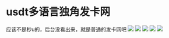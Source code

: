 # usdt多语言独角发卡网

应该不是秒u的，后台没看出来，就是普通的发卡网吧
[![](https://wukongymw.com/wp-content/uploads/2023/03/1677914633-a774a0bdc285f37.webp)](https://wukongymw.com/wp-content/uploads/2023/03/1677914633-a774a0bdc285f37.webp)
[![](https://wukongymw.com/wp-content/uploads/2023/03/1677914633-00d0446752b680e.webp)](https://wukongymw.com/wp-content/uploads/2023/03/1677914633-00d0446752b680e.webp)
[![](https://wukongymw.com/wp-content/uploads/2023/03/1677914632-7c3acdfe7be2898.webp)](https://wukongymw.com/wp-content/uploads/2023/03/1677914632-7c3acdfe7be2898.webp)
[![](https://wukongymw.com/wp-content/uploads/2023/03/1677914632-4839d21c5ec1b6c.webp)](https://wukongymw.com/wp-content/uploads/2023/03/1677914632-4839d21c5ec1b6c.webp)
[![](https://wukongymw.com/wp-content/uploads/2023/03/1677914631-5e95370904435c4.webp)](https://wukongymw.com/wp-content/uploads/2023/03/1677914631-5e95370904435c4.webp)
